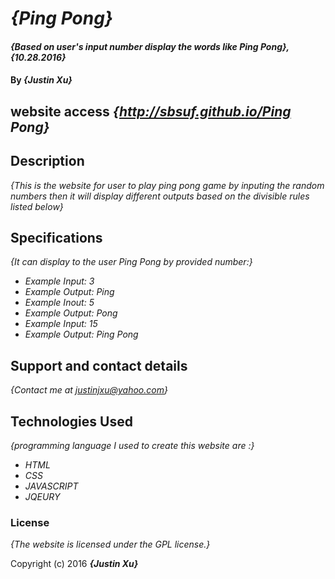 # _{Ping Pong}_

#### _{Based on user's input number display the words like Ping Pong}, {10.28.2016}_

#### By _**{Justin Xu}**_

## website access _{http://sbsuf.github.io/Ping Pong}_

## Description

_{This is the website for user to play ping pong game by inputing the random numbers then it will display different outputs based on the divisible rules listed below}_

## Specifications
_{It can display to the user Ping Pong by provided number:}_
* _Example Input: 3_
* _Example Output: Ping_
* _Example Inout: 5_
* _Example Output: Pong_
* _Example Input: 15_
* _Example Output: Ping Pong_


## Support and contact details

_{Contact me at justinjxu@yahoo.com}_

## Technologies Used

_{programming language I used to create this website are :}_
* _HTML_
* _CSS_
* _JAVASCRIPT_
* _JQEURY_

### License

*{The website is licensed under the GPL license.}*

Copyright (c) 2016 **_{Justin Xu}_**
